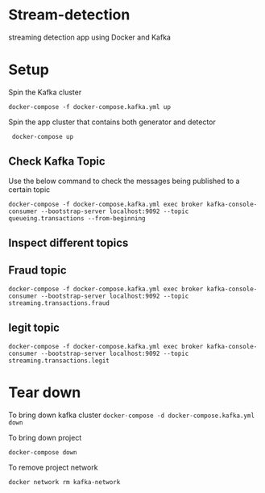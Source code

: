 # Stream-detection
streaming detection app using Docker and Kafka

# Setup
Spin the Kafka cluster
``` 
docker-compose -f docker-compose.kafka.yml up
```
Spin the app cluster that contains both generator and detector

` docker-compose up`

## Check Kafka Topic
Use the below command to check the messages being published to a certain topic
```
docker-compose -f docker-compose.kafka.yml exec broker kafka-console-consumer --bootstrap-server localhost:9092 --topic queueing.transactions --from-beginning
```
## Inspect different topics

## Fraud topic

```
docker-compose -f docker-compose.kafka.yml exec broker kafka-console-consumer --bootstrap-server localhost:9092 --topic streaming.transactions.fraud
```

## legit topic

```
docker-compose -f docker-compose.kafka.yml exec broker kafka-console-consumer --bootstrap-server localhost:9092 --topic streaming.transactions.legit
```

# Tear down
To bring down kafka cluster `docker-compose -d docker-compose.kafka.yml down`

To bring down project 

`docker-compose down` 

To remove project network

`docker network rm kafka-network` 